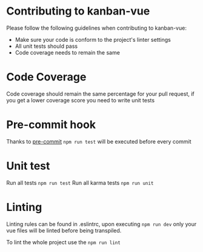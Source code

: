 # Contributing to kanban-vue

Please follow the following guidelines when contributing to kanban-vue:

  - Make sure your code is conform to the project's linter settings
  - All unit tests should pass
  - Code coverage needs to remain the same
  
# Code Coverage
Code coverage should remain the same percentage for your pull request, if you get a lower coverage score you need to write unit tests
  
# Pre-commit hook
Thanks to [pre-commit](https://github.com/observing/pre-commit) `npm run test` will be executed before every commit

# Unit test
Run all tests `npm run test`
Run all karma tests `npm run unit`

# Linting
Linting rules can be found in .eslintrc, upon executing `npm run dev` only your vue files will be linted before being transpiled.

To lint the whole project use the `npm run lint`
